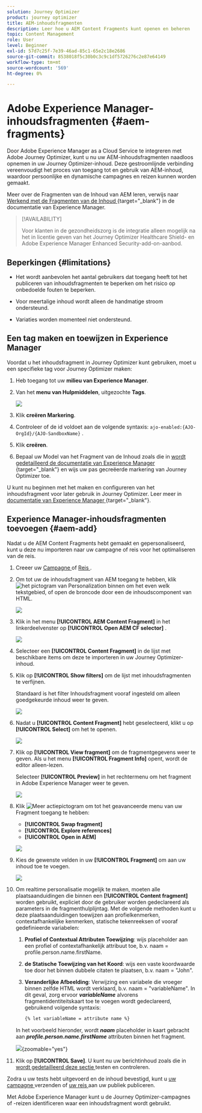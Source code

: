 ```yaml
---
solution: Journey Optimizer
product: journey optimizer
title: AEM-inhoudsfragmenten
description: Leer hoe u AEM Content Fragments kunt openen en beheren
topic: Content Management
role: User
level: Beginner
exl-id: 57d7c25f-7e39-46ad-85c1-65e2c18e2686
source-git-commit: 8538018f5c30b0c3c9c1df5726276c2e87e64149
workflow-type: tm+mt
source-wordcount: '569'
ht-degree: 0%

---
```


# Adobe Experience Manager-inhoudsfragmenten {#aem-fragments}

Door Adobe Experience Manager as a Cloud Service te integreren met Adobe Journey Optimizer, kunt u nu uw AEM-inhoudsfragmenten naadloos opnemen in uw Journey Optimizer-inhoud. Deze gestroomlijnde verbinding vereenvoudigt het proces van toegang tot en gebruik van AEM-inhoud, waardoor persoonlijke en dynamische campagnes en reizen kunnen worden gemaakt.

Meer over de Fragmenten van de Inhoud van AEM leren, verwijs naar [ Werkend met de Fragmenten van de Inhoud ](https://experienceleague.adobe.com/en/docs/experience-manager-cloud-service/content/sites/administering/content-fragments/overview){target="_blank"} in de documentatie van Experience Manager.

>[!AVAILABILITY]
>
>Voor klanten in de gezondheidszorg is de integratie alleen mogelijk na het in licentie geven van het Journey Optimizer Healthcare Shield- en Adobe Experience Manager Enhanced Security-add-on-aanbod.

## Beperkingen {#limitations}

* Het wordt aanbevolen het aantal gebruikers dat toegang heeft tot het publiceren van inhoudsfragmenten te beperken om het risico op onbedoelde fouten te beperken.

* Voor meertalige inhoud wordt alleen de handmatige stroom ondersteund.

* Variaties worden momenteel niet ondersteund.

## Een tag maken en toewijzen in Experience Manager

Voordat u het inhoudsfragment in Journey Optimizer kunt gebruiken, moet u een specifieke tag voor Journey Optimizer maken:

1. Heb toegang tot uw **milieu van Experience Manager**.

1. Van het **menu van Hulpmiddelen**, uitgezochte **Tags**.

   ![](assets/do-not-localize/aem_tag_1.png)

1. Klik **creëren Markering**.

1. Controleer of de id voldoet aan de volgende syntaxis: `ajo-enabled:{AJO-OrgId}/{AJO-SandboxName}` .

1. Klik **creëren**.

1. Bepaal uw Model van het Fragment van de Inhoud zoals die in [ wordt gedetailleerd de documentatie van Experience Manager ](https://experienceleague.adobe.com/en/docs/experience-manager-cloud-service/content/sites/administering/content-fragments/content-fragment-models){target="_blank"} en wijs uw pas gecreëerde markering van Journey Optimizer toe.

U kunt nu beginnen met het maken en configureren van het inhoudsfragment voor later gebruik in Journey Optimizer. Leer meer in [ documentatie van Experience Manager ](https://experienceleague.adobe.com/en/docs/experience-manager-cloud-service/content/sites/administering/content-fragments/managing){target="_blank"}.

## Experience Manager-inhoudsfragmenten toevoegen {#aem-add}

Nadat u de AEM Content Fragments hebt gemaakt en gepersonaliseerd, kunt u deze nu importeren naar uw campagne of reis voor het optimaliseren van de reis.

1. Creeer uw [ Campagne ](../campaigns/create-campaign.md) of [ Reis ](../building-journeys/journey-gs.md).

1. Om tot uw de inhoudsfragment van AEM toegang te hebben, klik ![ het pictogram van Personalization ](assets/do-not-localize/Smock_PersonalizationField_18_N.svg) binnen om het even welk tekstgebied, of open de broncode door een de inhoudscomponent van HTML.

   ![](assets/aem_campaign_2.png)

1. Klik in het menu **[!UICONTROL AEM Content Fragment]** in het linkerdeelvenster op **[!UICONTROL Open AEM CF selector]** .

   ![](assets/aem_campaign_3.png)

1. Selecteer een **[!UICONTROL Content Fragment]** in de lijst met beschikbare items om deze te importeren in uw Journey Optimizer-inhoud.

1. Klik op **[!UICONTROL Show filters]** om de lijst met inhoudsfragmenten te verfijnen.

   Standaard is het filter Inhoudsfragment vooraf ingesteld om alleen goedgekeurde inhoud weer te geven.

   ![](assets/aem_campaign_4.png)

1. Nadat u **[!UICONTROL Content Fragment]** hebt geselecteerd, klikt u op **[!UICONTROL Select]** om het te openen.

   ![](assets/aem_campaign_5.png)

1. Klik op **[!UICONTROL View fragment]** om de fragmentgegevens weer te geven. Als u het menu **[!UICONTROL Fragment Info]** opent, wordt de editor alleen-lezen.

   Selecteer **[!UICONTROL Preview]** in het rechtermenu om het fragment in Adobe Experience Manager weer te geven.

   ![](assets/aem_campaign_7.png)

1. Klik ![ Meer actiepictogram ](assets/do-not-localize/Smock_MoreSmallList_18_N.svg) om tot het geavanceerde menu van uw Fragment toegang te hebben:

   * **[!UICONTROL Swap fragment]**
   * **[!UICONTROL Explore references]**
   * **[!UICONTROL Open in AEM]**

   ![](assets/aem_campaign_8.png)

1. Kies de gewenste velden in uw **[!UICONTROL Fragment]** om aan uw inhoud toe te voegen.
   <!--
    Note that if you choose to copy the value, any future updates to the Content Fragment will not be reflected in your campaign or journey. However, using dynamic placeholders ensures real-time updates.-->

   ![](assets/aem_campaign_6.png)

1. Om realtime personalisatie mogelijk te maken, moeten alle plaatsaanduidingen die binnen een **[!UICONTROL Content fragment]** worden gebruikt, expliciet door de gebruiker worden gedeclareerd als parameters in de fragmenthulplijntag. Met de volgende methoden kunt u deze plaatsaanduidingen toewijzen aan profielkenmerken, contextafhankelijke kenmerken, statische tekenreeksen of vooraf gedefinieerde variabelen:

   1. **Profiel of Contextual Attributen Toewijzing**: wijs placeholder aan een profiel of contextafhankelijk attribuut toe, b.v. naam = profile.person.name.firstName.

   1. **de Statische Toewijzing van het Koord**: wijs een vaste koordwaarde toe door het binnen dubbele citaten te plaatsen, b.v. naam = &quot;John&quot;.

   1. **Veranderlijke Afbeelding**: Verwijzing een variabele die vroeger binnen zelfde HTML wordt verklaard, b.v. naam = &quot;variableName&quot;.
In dit geval, zorg ervoor **_variableName_** alvorens fragmentidentiteitskaart toe te voegen wordt gedeclareerd, gebruikend volgende syntaxis:

      ```html
      {% let variableName = attribute name %} 
      ```

   In het voorbeeld hieronder, wordt **_naam_** placeholder in kaart gebracht aan **_profile.person.name.firstName_** attributen binnen het fragment.

   ![](assets/aem_campaign_9.png){zoomable="yes"}


1. Klik op **[!UICONTROL Save]**. U kunt nu uw berichtinhoud zoals die in [ wordt gedetailleerd deze sectie ](../content-management/preview.md) testen en controleren.

Zodra u uw tests hebt uitgevoerd en de inhoud bevestigd, kunt u [ uw campagne ](../campaigns/review-activate-campaign.md) verzenden of [ uw reis ](../building-journeys/publishing-the-journey.md) aan uw publiek publiceren.

Met Adobe Experience Manager kunt u de Journey Optimizer-campagnes of -reizen identificeren waar een inhoudsfragment wordt gebruikt.
